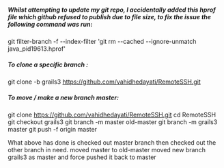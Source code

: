 
##### Whilst attempting to update my git repo, I accidentally added this hprof file which github refused to publish due to file size, to fix the issue the following command was run:



git filter-branch -f --index-filter 'git rm --cached --ignore-unmatch java_pid19613.hprof'



##### To clone a specific branch :

git clone -b grails3 https://github.com/vahidhedayati/RemoteSSH.git



##### To move / make a new branch master:
git clone  https://github.com/vahidhedayati/RemoteSSH.git
cd RemoteSSH
git checkout grails3
git branch -m master old-master
git branch -m grails3 master
git push -f origin master

What above has done is checked out master branch then checked out the other branch in need.
moved master to old-master
moved new branch grails3 as master
and force pushed it back to master 
